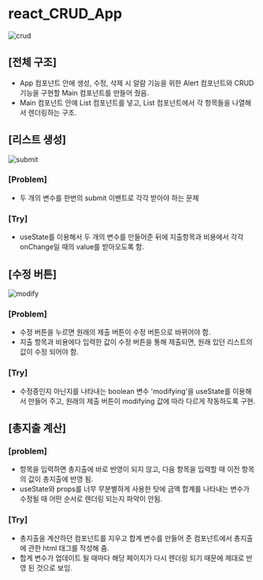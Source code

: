 # react_CRUD_App
![crud](https://github.com/Jiiker/react_CRUD_App/assets/100774811/85a02b19-5177-42f8-a598-831e7b6adc8e)

## [전체 구조]
- App 컴포넌트 안에 생성, 수정, 삭제 시 알람 기능을 위한 Alert 컴포넌트와 CRUD 기능을 구현할 Main 컴포넌트를 만들어 줬음.
- Main 컴포넌트 안에 List 컴포넌트를 넣고, List 컴포넌트에서 각 항목들을 나열해서 렌더링하는 구조.

## [리스트 생성]
![submit](https://github.com/Jiiker/react_CRUD_App/assets/100774811/3dbc3d2e-5782-4ea5-b020-329fad62265b)
### [Problem]
- 두 개의 변수를 한번의 submit 이벤트로 각각 받아야 하는 문제
### [Try]
- useState를 이용해서 두 개의 변수를 만들어준 뒤에 지출항목과 비용에서 각각 onChange일 때의 value를 받아오도록 함.


## [수정 버튼]
![modify](https://github.com/Jiiker/react_CRUD_App/assets/100774811/2819f12d-e35d-4aa3-b67d-1c79c86e663b)

### [Problem]
- 수정 버튼을 누르면 원래의 제출 버튼이 수정 버튼으로 바뀌어야 함.
- 지출 항목과 비용에다 입력한 값이 수정 버튼을 통해 제출되면, 원래 있던 리스트의 값이 수정 되어야 함.
### [Try]
- 수정중인지 아닌지를 나타내는 boolean 변수 'modifying'을 useState를 이용해서 만들어 주고, 원래의 제출 버튼이 modifying 값에 따라 다르게 작동하도록 구현.

## [총지출 계산]
### [problem]
- 항목을 입력하면 총지출에 바로 반영이 되지 않고, 다음 항목을 입력할 때 이전 항목의 값이 총지출에 반영 됨.
- useState와 props를 너무 무분별하게 사용한 탓에 금액 합계를 나타내는 변수가 수정될 때 어떤 순서로 렌더링 되는지 파악이 안됨.

### [Try]
- 총지출을 계산하던 컴포넌트를 지우고 합계 변수를 만들어 준 컴포넌트에서 총지출에 관한 html 태그를 작성해 줌.
- 합계 변수가 업데이트 될 때마다 해당 페이지가 다시 렌더링 되기 때문에 제대로 반영 된 것으로 보임.
